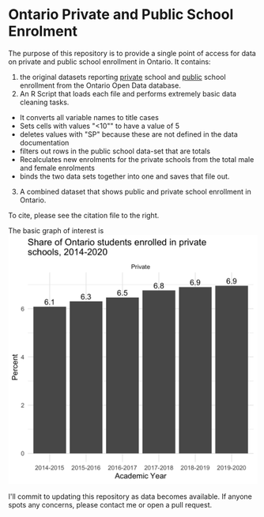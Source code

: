 
# Ontario Private and Public School Enrolment

The purpose of this repository is to provide a single point of access for data on private and public school enrollment in Ontario. It contains:

1. the original datasets reporting [private](https://data.ontario.ca/dataset/private-school-enrolment-by-gender) school and [public](https://data.ontario.ca/dataset/school-enrolment-by-gender) school enrollment from the Ontario Open Data database.  
2.  An R Script that loads each file and performs extremely basic data cleaning tasks. 
  - It converts all variable names to title cases
  - Sets cells with values "<10"" to have a value of 5
  - deletes values with "SP" because these are not defined in the data documentation
  - filters out rows in the public school data-set that are totals
  - Recalculates new enrolments for the private schools from the total male and female enrolments
  - binds the two data sets together into one and saves that file out.
3. A combined dataset that shows public and private school enrollment in Ontario. 

To cite, please see the citation file to the right.
  


The basic graph of interest is ![here](https://github.com/sjkiss/ontario_private_school_enrolment/raw/main/ontario_private_school_enrolment.png) 


I'll commit to updating this repository as data becomes available. If anyone spots any concerns, please contact me or open a pull request. 
